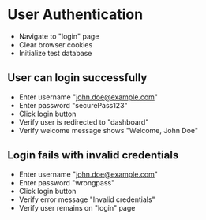 # User Authentication

* Navigate to "login" page
* Clear browser cookies
* Initialize test database

## User can login successfully
* Enter username "john.doe@example.com"
* Enter password "securePass123"
* Click login button
* Verify user is redirected to "dashboard"
* Verify welcome message shows "Welcome, John Doe"

## Login fails with invalid credentials
* Enter username "john.doe@example.com"
* Enter password "wrongpass"
* Click login button
* Verify error message "Invalid credentials"
* Verify user remains on "login" page 
